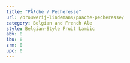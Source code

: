 ```yaml
---
title: "PÃªche / Pecheresse"
url: /brouwerij-lindemans/paache-pecheresse/
category: Belgian and French Ale
style: Belgian-Style Fruit Lambic
abv: 0
ibu: 0
srm: 0
upc: 0
---
```


